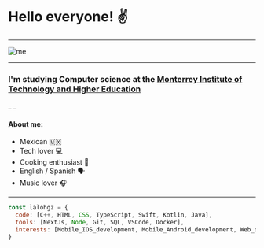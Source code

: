 # Hello everyone! ✌️ 
___
![me](https://i.pinimg.com/originals/2a/45/71/2a457144b1727a027f0a76bb10353f3f.png)
___
### I'm studying Computer science at the [Monterrey Institute of Technology and Higher Education](https://tec.mx/en)
_ _

#### About me:
- Mexican 🇲🇽
- Tech lover 💻
- Cooking enthusiast 🍣
- English / Spanish 🗣️
- Music lover 🎧
___
```js
const lalohgz = {
  code: [C++, HTML, CSS, TypeScript, Swift, Kotlin, Java],
  tools: [NextJs, Node, Git, SQL, VSCode, Docker],
  interests: [Mobile_IOS_development, Mobile_Android_development, Web_development, Cooking]
}
```
